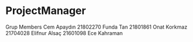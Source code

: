 # ProjectManager
Grup Members
Cem Apaydın 21802270
Funda Tan 21801861
Onat Korkmaz 21704028
Elifnur Alsaç 21601098
Ece Kahraman
